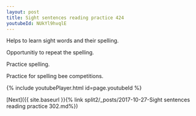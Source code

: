 ```yaml
---
layout: post
title: Sight sentences reading practice 424
youtubeId: NUkYl9hvqlE
---
```

 
 
Helps to learn sight words and their spelling.

Opportunitiy to repeat the spelling. 

Practice spelling. 
 
Practice for spelling bee competitions. 
 
{% include youtubePlayer.html id=page.youtubeId %}
 
 

[Next]({{ site.baseurl }}{% link  split2/_posts/2017-10-27-Sight sentences reading practice 302.md%})
 
